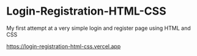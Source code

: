 # Login-Registration-HTML-CSS
My first attempt at a very simple login and register page using HTML and CSS

https://login-registration-html-css.vercel.app
